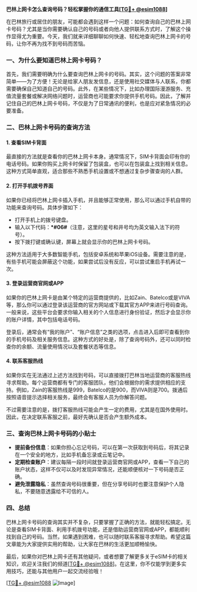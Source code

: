 **巴林上网卡怎么查询号码？轻松掌握你的通信工具[[TG💪+ @esim1088](https://t.me/s/esim1088)]**

在巴林旅行或居住的朋友，可能都会遇到这样一个问题：如何查询自己的巴林上网卡号码？尤其是当你需要确认自己的号码或者向他人提供联系方式时，了解这个操作显得尤为重要。今天，我们就来详细聊聊如何快速、轻松地查询巴林上网卡的号码，让你不再为找不到号码而苦恼。

### 一、为什么要知道巴林上网卡号码？

首先，我们需要明确为什么要查询巴林上网卡的号码。其实，这个问题的答案非常简单——为了方便！无论是给家人朋友发信息，还是使用社交媒体与人联系，你都需要确保自己知道自己的号码。此外，在某些情况下，比如办理国际漫游服务、充值流量套餐或解决网络问题时，运营商也可能要求你提供手机号码。因此，了解并记住自己的巴林上网卡号码，不仅是为了日常通讯的便利，也是应对紧急情况的必要准备。

### 二、巴林上网卡号码的查询方法

#### 1. 查看SIM卡背面
最直接的方法就是查看你的巴林上网卡本身。通常情况下，SIM卡背面会印有你的电话号码。如果你购买上网卡时保留了包装盒，也可以在包装盒上找到相关信息。这种方式简单直观，适合那些不熟悉手机设置或不想通过复杂步骤查询的人群。

#### 2. 打开手机拨号界面
如果你已经将巴林上网卡插入手机，并且能够正常使用，那么可以通过手机自带的功能来查询号码。具体步骤如下：

- 打开手机上的拨号键盘。
- 输入以下代码：**\*#06#**（注意，这里的星号和井号均为英文输入法下的符号）。
- 按下拨打键或确认键，屏幕上就会显示你的巴林上网卡号码。

这种方法适用于大多数智能手机，包括安卓系统和苹果iOS设备。需要注意的是，有些手机可能会屏蔽这个功能，如果尝试后没有反应，可以尝试重启手机再试一次。

#### 3. 登录运营商官网或APP
如果你的巴林上网卡是由某个特定的运营商提供的，比如Zain、Batelco或是VIVA等，那么你可以通过登录该运营商的官方网站或下载其官方APP来进行号码查询。一般来说，这些平台会要求你输入相关的个人信息进行身份验证，然后才会显示你的账户详情，其中包括电话号码。

登录后，通常会有“我的账户”、“账户信息”之类的选项，点击进入后即可查看到你的手机号码及相关服务信息。这种方式的好处是，除了查询号码外，还可以同时检查你的余额、流量使用情况以及套餐状态等信息。

#### 4. 联系客服热线
如果你实在无法通过上述方法找到号码，可以直接拨打巴林当地运营商的客服热线寻求帮助。每个运营商都有专门的客服团队，他们会根据你的需求提供相应的支持。例如，Zain的客服热线是999，Batelco的是900，而VIVA则是700。拨通后按照语音提示选择相关服务，最终会有客服人员为你解答问题。

不过需要注意的是，拨打客服热线可能会产生一定的费用，尤其是在国外使用时。因此，在决定联系客服之前，最好先确认是否会产生额外成本。

### 三、查询巴林上网卡号码的小贴士

- **提前备份信息**：如果你担心忘记号码，可以在第一次获取到号码后，将其记录在一个安全的地方，比如手机备忘录或云笔记中。
- **定期检查账户**：建议每隔一段时间就登录运营商官网或APP，查看一下自己的账户状态，这样不仅可以及时发现异常情况，还能顺便核对一下号码是否正确。
- **避免泄露隐私**：虽然查询号码很重要，但在分享号码时也要注意保护个人隐私，不要随意透露给不可信的人。

### 四、总结

巴林上网卡号码的查询其实并不复杂，只要掌握了正确的方法，就能轻松搞定。无论是查看SIM卡背面、利用手机拨号功能，还是借助运营商官网或APP，都能顺利找到自己的号码。当然，如果遇到困难，也可以随时联系客服寻求帮助。希望这篇文章能为大家提供实用的帮助，让大家在巴林的生活更加顺畅愉快。

最后，如果你对巴林上网卡还有其他疑问，或者想要了解更多关于eSIM卡的相关知识，欢迎关注我们的频道[[TG💪+ @esim1088](https://t.me/s/esim1088)]。在这里，你不仅能学到更多实用技巧，还能与其他用户一起交流经验哦！

[[TG💪+ @esim1088](https://t.me/s/esim1088) ![Image](https://i.postimg.cc/4NQfJmqS/Snipaste-2025-05-13-00-14-12.png)]